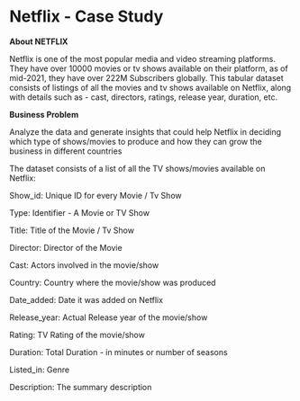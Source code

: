 # Netflix - Case Study
 
**About NETFLIX**

Netflix is one of the most popular media and video streaming platforms. They have over 10000 movies or tv shows available on their platform, as of mid-2021, they have over 222M Subscribers globally. This tabular dataset consists of listings of all the movies and tv shows available on Netflix, along with details such as - cast, directors, ratings, release year, duration, etc.

**Business Problem**

Analyze the data and generate insights that could help Netflix in deciding which type of shows/movies to produce and how they can grow the business in different countries

The dataset consists of a list of all the TV shows/movies available on Netflix:

Show_id: Unique ID for every Movie / Tv Show

Type: Identifier - A Movie or TV Show

Title: Title of the Movie / Tv Show

Director: Director of the Movie

Cast: Actors involved in the movie/show

Country: Country where the movie/show was produced

Date_added: Date it was added on Netflix

Release_year: Actual Release year of the movie/show

Rating: TV Rating of the movie/show

Duration: Total Duration - in minutes or number of seasons

Listed_in: Genre

Description: The summary description

